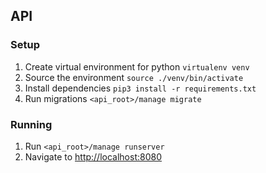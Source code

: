 ## API

### Setup
1. Create virtual environment for python `virtualenv venv`
2. Source the environment `source ./venv/bin/activate`
3. Install dependencies `pip3 install -r requirements.txt`
4. Run migrations `<api_root>/manage migrate`

### Running
1. Run `<api_root>/manage runserver`
2. Navigate to [http://localhost:8080](http://localhost:8080)

